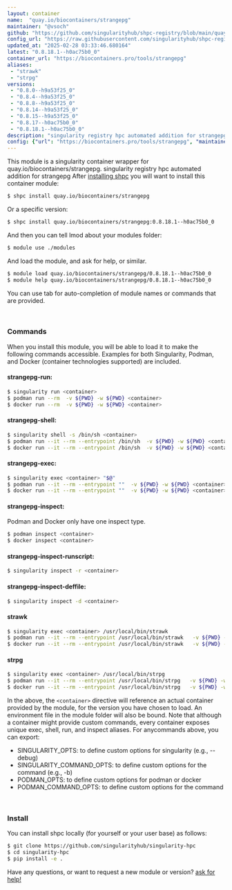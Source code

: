 ```yaml
---
layout: container
name:  "quay.io/biocontainers/strangepg"
maintainer: "@vsoch"
github: "https://github.com/singularityhub/shpc-registry/blob/main/quay.io/biocontainers/strangepg/container.yaml"
config_url: "https://raw.githubusercontent.com/singularityhub/shpc-registry/main/quay.io/biocontainers/strangepg/container.yaml"
updated_at: "2025-02-28 03:33:46.680164"
latest: "0.8.18.1--h0ac75b0_0"
container_url: "https://biocontainers.pro/tools/strangepg"
aliases:
 - "strawk"
 - "strpg"
versions:
 - "0.8.0--h9a53f25_0"
 - "0.8.4--h9a53f25_0"
 - "0.8.8--h9a53f25_0"
 - "0.8.14--h9a53f25_0"
 - "0.8.15--h9a53f25_0"
 - "0.8.17--h0ac75b0_0"
 - "0.8.18.1--h0ac75b0_0"
description: "singularity registry hpc automated addition for strangepg"
config: {"url": "https://biocontainers.pro/tools/strangepg", "maintainer": "@vsoch", "description": "singularity registry hpc automated addition for strangepg", "latest": {"0.8.18.1--h0ac75b0_0": "sha256:e935a87c8d6fd84d4814b1e4da9f83d7c903a753155d56663a594e4cf3f044c7"}, "tags": {"0.8.0--h9a53f25_0": "sha256:8de054f5b9e643465ca172039c84da98bb991d5d8e09fa757dd97eaa5b46b20b", "0.8.4--h9a53f25_0": "sha256:571c482c5c2c3c846345eba9f48d6c3ebc31d8113f554257c28b52783f808c38", "0.8.8--h9a53f25_0": "sha256:c988a26a45d48192a7f08dfe01a64f8942f840b3999376b3fabf63689ec4daaf", "0.8.14--h9a53f25_0": "sha256:6609ba89ba913488bc22cf4db5355243ff9a481e17e5b8e16afefceaefe08e2d", "0.8.15--h9a53f25_0": "sha256:aad2024368fed2c71369185323441195980a5d5977957e6a1bfe5380d2c19ab9", "0.8.17--h0ac75b0_0": "sha256:ee9c050d3a76a4a17770c197af7dfe34384e22e22c61d3ab4c729b8834ba6a19", "0.8.18.1--h0ac75b0_0": "sha256:e935a87c8d6fd84d4814b1e4da9f83d7c903a753155d56663a594e4cf3f044c7"}, "docker": "quay.io/biocontainers/strangepg", "aliases": {"strawk": "/usr/local/bin/strawk", "strpg": "/usr/local/bin/strpg"}}
---
```


This module is a singularity container wrapper for quay.io/biocontainers/strangepg.
singularity registry hpc automated addition for strangepg
After [installing shpc](#install) you will want to install this container module:


```bash
$ shpc install quay.io/biocontainers/strangepg
```

Or a specific version:

```bash
$ shpc install quay.io/biocontainers/strangepg:0.8.18.1--h0ac75b0_0
```

And then you can tell lmod about your modules folder:

```bash
$ module use ./modules
```

And load the module, and ask for help, or similar.

```bash
$ module load quay.io/biocontainers/strangepg/0.8.18.1--h0ac75b0_0
$ module help quay.io/biocontainers/strangepg/0.8.18.1--h0ac75b0_0
```

You can use tab for auto-completion of module names or commands that are provided.

<br>

### Commands

When you install this module, you will be able to load it to make the following commands accessible.
Examples for both Singularity, Podman, and Docker (container technologies supported) are included.

#### strangepg-run:

```bash
$ singularity run <container>
$ podman run --rm  -v ${PWD} -w ${PWD} <container>
$ docker run --rm  -v ${PWD} -w ${PWD} <container>
```

#### strangepg-shell:

```bash
$ singularity shell -s /bin/sh <container>
$ podman run --it --rm --entrypoint /bin/sh  -v ${PWD} -w ${PWD} <container>
$ docker run --it --rm --entrypoint /bin/sh  -v ${PWD} -w ${PWD} <container>
```

#### strangepg-exec:

```bash
$ singularity exec <container> "$@"
$ podman run --it --rm --entrypoint ""  -v ${PWD} -w ${PWD} <container> "$@"
$ docker run --it --rm --entrypoint ""  -v ${PWD} -w ${PWD} <container> "$@"
```

#### strangepg-inspect:

Podman and Docker only have one inspect type.

```bash
$ podman inspect <container>
$ docker inspect <container>
```

#### strangepg-inspect-runscript:

```bash
$ singularity inspect -r <container>
```

#### strangepg-inspect-deffile:

```bash
$ singularity inspect -d <container>
```


#### strawk

```bash
$ singularity exec <container> /usr/local/bin/strawk
$ podman run --it --rm --entrypoint /usr/local/bin/strawk   -v ${PWD} -w ${PWD} <container> -c " $@"
$ docker run --it --rm --entrypoint /usr/local/bin/strawk   -v ${PWD} -w ${PWD} <container> -c " $@"
```


#### strpg

```bash
$ singularity exec <container> /usr/local/bin/strpg
$ podman run --it --rm --entrypoint /usr/local/bin/strpg   -v ${PWD} -w ${PWD} <container> -c " $@"
$ docker run --it --rm --entrypoint /usr/local/bin/strpg   -v ${PWD} -w ${PWD} <container> -c " $@"
```



In the above, the `<container>` directive will reference an actual container provided
by the module, for the version you have chosen to load. An environment file in the
module folder will also be bound. Note that although a container
might provide custom commands, every container exposes unique exec, shell, run, and
inspect aliases. For anycommands above, you can export:

 - SINGULARITY_OPTS: to define custom options for singularity (e.g., --debug)
 - SINGULARITY_COMMAND_OPTS: to define custom options for the command (e.g., -b)
 - PODMAN_OPTS: to define custom options for podman or docker
 - PODMAN_COMMAND_OPTS: to define custom options for the command

<br>

### Install

You can install shpc locally (for yourself or your user base) as follows:

```bash
$ git clone https://github.com/singularityhub/singularity-hpc
$ cd singularity-hpc
$ pip install -e .
```

Have any questions, or want to request a new module or version? [ask for help!](https://github.com/singularityhub/singularity-hpc/issues)